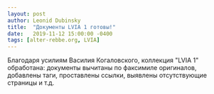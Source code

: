 ```yaml
---
layout: post
author: Leonid Dubinsky
title:  "Документы LVIA 1 готовы!"
date:   2019-11-12 15:00:00 -0400
tags: [alter-rebbe.org, LVIA]
---
```


Благодаря усилиям Василия Когаловского, коллекция "LVIA 1" обработана:
документы вычитаны по факсимиле оригиналов, добавлены таги, проставлены ссылки,
выявлены отсутствующие страницы и т.д.
